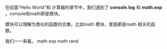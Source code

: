 在前面“Hello World"和 计算器的章节中，我们遇到了
__console.log__ 和 __math.exp__ 。console和math即是模块。

模块可以理解为类似的函数的合集。比如math 模块，里面都是math
相关的函数。

我们一一来看。
math exp
math rand

